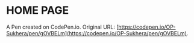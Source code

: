 # HOME PAGE

A Pen created on CodePen.io. Original URL: [https://codepen.io/OP-Sukhera/pen/gOVBELm](https://codepen.io/OP-Sukhera/pen/gOVBELm).

